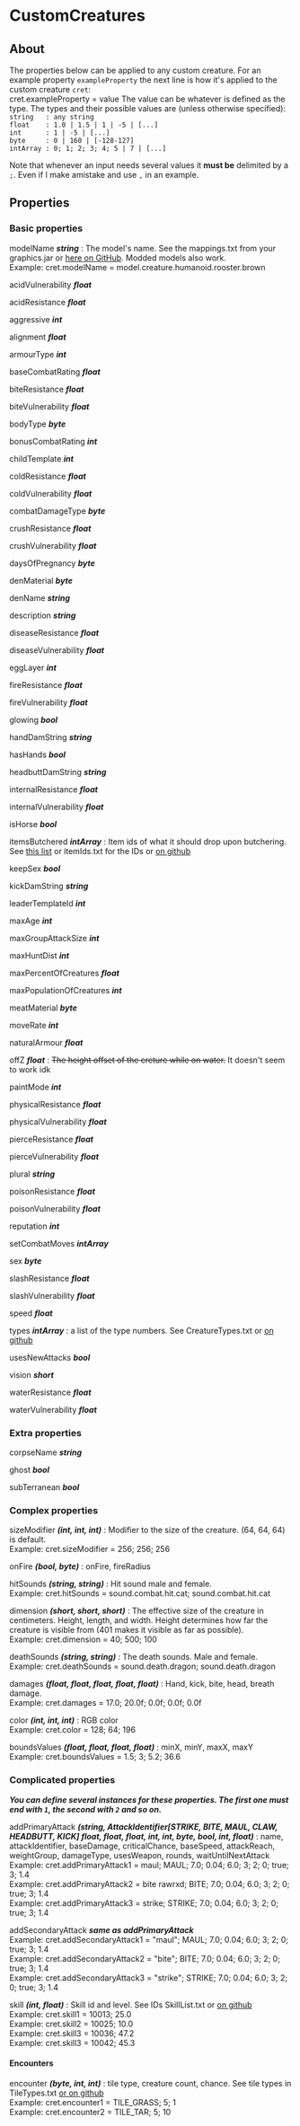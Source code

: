 # CustomCreatures
## About
The properties below can be applied to any custom creature.
For an example property `exampleProperty` the next line is how it's applied
to the custom creature `cret`:
<br>cret.exampleProperty = value
The value can be whatever is defined as the type. The types and their possible values are (unless otherwise specified):
<br>`string   : any string`
<br>`float    : 1.0 | 1.5 | 1 | -5 | [...]`
<br>`int      : 1 | -5 | [...]`
<br>`byte     : 0 | 160 | [-128-127]`
<br>`intArray : 0; 1; 2; 3; 4; 5 | 7 | [...]`

Note that whenever an input needs several values it **must be** delimited by a `;`.
Even if I make amistake and use `,` in an example. 


## Properties

### Basic properties
modelName ***string*** : The model's name. See the mappings.txt from your graphics.jar or
[here on GitHub](https://github.com/Tyoda/CustomCreatures/blob/master/include/mappings.txt).
Modded models also work.
<br>Example: cret.modelName = model.creature.humanoid.rooster.brown

acidVulnerability ***float***

acidResistance ***float***

aggressive ***int***

alignment ***float***

armourType ***int***

baseCombatRating ***float***

biteResistance ***float***

biteVulnerability ***float***

bodyType ***byte***

bonusCombatRating ***int***

childTemplate ***int***

coldResistance ***float***

coldVulnerability ***float***

combatDamageType ***byte***

crushResistance ***float***

crushVulnerability ***float***

daysOfPregnancy ***byte***

denMaterial ***byte***

denName ***string***

description ***string***

diseaseResistance ***float***

diseaseVulnerability ***float***

eggLayer ***int***

fireResistance ***float***

fireVulnerability ***float***

glowing ***bool***

handDamString ***string***

hasHands ***bool***

headbuttDamString ***string***

internalResistance ***float***

internalVulnerability ***float***

isHorse ***bool***

itemsButchered ***intArray*** : Item ids of what it should drop upon butchering. 
See [this list](https://github.com/ago1024/WurmServerModLauncher/wiki/Item-and-creature-ids) or itemIds.txt for the IDs or [on github](https://github.com/Tyoda/CustomCreatures/blob/master/include/itemIDs.txt)

keepSex ***bool***

kickDamString ***string***

leaderTemplateId ***int***

maxAge ***int***

maxGroupAttackSize ***int***

maxHuntDist ***int***

maxPercentOfCreatures ***float***

maxPopulationOfCreatures ***int***

meatMaterial ***byte***

moveRate ***int***

naturalArmour ***float***

offZ ***float*** : ~~The height offset of the creture while on water.~~ It doesn't seem to work idk 

paintMode ***int***

physicalResistance ***float***

physicalVulnerability ***float***

pierceResistance ***float***

pierceVulnerability ***float***

plural ***string***

poisonResistance ***float***

poisonVulnerability ***float***

reputation ***int***

setCombatMoves ***intArray***

sex ***byte***

slashResistance ***float***

slashVulnerability ***float***

speed ***float***

types ***intArray*** : a list of the type numbers. See CreatureTypes.txt or [on github](https://github.com/Tyoda/CustomCreatures/blob/master/include/CreatureTypes.txt)

usesNewAttacks ***bool***

vision ***short***

waterResistance ***float***

waterVulnerability ***float***



### Extra properties
corpseName ***string***

ghost ***bool***

subTerranean ***bool***



### Complex properties

sizeModifier ***(int, int, int)*** : Modifier to the size of the creature.
(64, 64, 64) is default.
<br>Example: cret.sizeModifier = 256; 256; 256

onFire ***(bool, byte)*** : onFire, fireRadius

hitSounds ***(string, string)*** : Hit sound male and female.
<br>Example: cret.hitSounds = sound.combat.hit.cat; sound.combat.hit.cat

dimension ***(short, short, short)*** : The effective size of the creature
in centimeters. Height, length, and width.
Height determines how far the creature is visible from
(401 makes it visible as far as possible). 
<br>Example: cret.dimension = 40; 500; 100

deathSounds ***(string, string)*** : The death sounds. Male and female.
<br>Example: cret.deathSounds = sound.death.dragon; sound.death.dragon

damages ***(float, float, float, float, float)*** : Hand, kick, bite,
head, breath damage.
<br>Example: cret.damages = 17.0; 20.0f; 0.0f; 0.0f; 0.0f

color ***(int, int, int)*** : RGB color
<br>Example: cret.color = 128; 64; 196

boundsValues ***(float, float, float, float)*** : minX, minY, maxX, maxY
<br>Example: cret.boundsValues = 1.5; 3; 5.2; 36.6



### Complicated properties

***You can define several instances for these properties.
The first one must end with `1`, the second with `2` and so on.*** 

addPrimaryAttack ***(string, AttackIdentifier[STRIKE, BITE, MAUL, CLAW, HEADBUTT, KICK]
float, float, float, int, int, byte, bool, int, float)*** :
name, attackIdentifier, baseDamage, criticalChance, baseSpeed, attackReach,
weightGroup, damageType, usesWeapon, rounds, waitUntilNextAttack
<br>Example: cret.addPrimaryAttack1 = maul; MAUL; 7.0; 0.04; 6.0; 3; 2; 0; true; 3; 1.4
<br>Example: cret.addPrimaryAttack2 = bite rawrxd; BITE; 7.0; 0.04; 6.0; 3; 2; 0; true; 3; 1.4
<br>Example: cret.addPrimaryAttack3 = strike; STRIKE; 7.0; 0.04; 6.0; 3; 2; 0; true; 3; 1.4

addSecondaryAttack ***same as addPrimaryAttack***
<br>Example: cret.addSecondaryAttack1 = "maul"; MAUL; 7.0; 0.04; 6.0; 3; 2; 0; true; 3; 1.4
<br>Example: cret.addSecondaryAttack2 = "bite"; BITE; 7.0; 0.04; 6.0; 3; 2; 0; true; 3; 1.4
<br>Example: cret.addSecondaryAttack3 = "strike"; STRIKE; 7.0; 0.04; 6.0; 3; 2; 0; true; 3; 1.4

skill ***(int, float)*** : Skill id and level. See IDs SkillList.txt or [on github](https://github.com/Tyoda/CustomCreatures/blob/master/include/SkillList.txt)
<br>Example: cret.skill1 = 10013; 25.0
<br>Example: cret.skill2 = 10025; 10.0
<br>Example: cret.skill3 = 10036; 47.2
<br>Example: cret.skill3 = 10042; 45.3

#### Encounters

encounter ***(byte, int, int)*** : tile type, creature count, chance. See tile types in TileTypes.txt [or on github](https://github.com/Tyoda/CustomCreatures/blob/master/include/TileTypes.txt)
<br>Example: cret.encounter1 = TILE_GRASS; 5; 1
<br>Example: cret.encounter2 = TILE_TAR; 5; 10